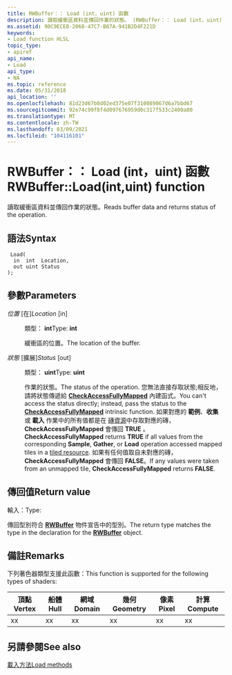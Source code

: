 ```yaml
---
title: RWBuffer：： Load (int，uint) 函數
description: 讀取緩衝區資料並傳回作業的狀態。 |RWBuffer：： Load (int，uint) 函數
ms.assetid: 90C9ECE8-2068-47C7-B87A-941B2D4F221D
keywords:
- Load function HLSL
topic_type:
- apiref
api_name:
- Load
api_type:
- NA
ms.topic: reference
ms.date: 05/31/2018
api_location: ''
ms.openlocfilehash: 81d23d67b0d02ed375e07f310089067d6a7bbd67
ms.sourcegitcommit: 92e74c99f8f4d097676959d0c317f533c2400a80
ms.translationtype: MT
ms.contentlocale: zh-TW
ms.lasthandoff: 03/09/2021
ms.locfileid: "104116101"
---
```

# <a name="rwbufferloadintuint-function"></a><span data-ttu-id="29902-105">RWBuffer：： Load (int，uint) 函數</span><span class="sxs-lookup"><span data-stu-id="29902-105">RWBuffer::Load(int,uint) function</span></span>

<span data-ttu-id="29902-106">讀取緩衝區資料並傳回作業的狀態。</span><span class="sxs-lookup"><span data-stu-id="29902-106">Reads buffer data and returns status of the operation.</span></span>

## <a name="syntax"></a><span data-ttu-id="29902-107">語法</span><span class="sxs-lookup"><span data-stu-id="29902-107">Syntax</span></span>


``` syntax
 Load(
  in  int  Location,
  out uint Status
);
```



## <a name="parameters"></a><span data-ttu-id="29902-108">參數</span><span class="sxs-lookup"><span data-stu-id="29902-108">Parameters</span></span>

<dl> <dt>

<span data-ttu-id="29902-109">*位置* \[在\]</span><span class="sxs-lookup"><span data-stu-id="29902-109">*Location* \[in\]</span></span>
</dt> <dd>

<span data-ttu-id="29902-110">類型： **int**</span><span class="sxs-lookup"><span data-stu-id="29902-110">Type: **int**</span></span>

<span data-ttu-id="29902-111">緩衝區的位置。</span><span class="sxs-lookup"><span data-stu-id="29902-111">The location of the buffer.</span></span>

</dd> <dt>

<span data-ttu-id="29902-112">*狀態* \[擴展\]</span><span class="sxs-lookup"><span data-stu-id="29902-112">*Status* \[out\]</span></span>
</dt> <dd>

<span data-ttu-id="29902-113">類型： **uint**</span><span class="sxs-lookup"><span data-stu-id="29902-113">Type: **uint**</span></span>

<span data-ttu-id="29902-114">作業的狀態。</span><span class="sxs-lookup"><span data-stu-id="29902-114">The status of the operation.</span></span> <span data-ttu-id="29902-115">您無法直接存取狀態;相反地，請將狀態傳遞給 [**CheckAccessFullyMapped**](checkaccessfullymapped.md) 內建函式。</span><span class="sxs-lookup"><span data-stu-id="29902-115">You can't access the status directly; instead, pass the status to the [**CheckAccessFullyMapped**](checkaccessfullymapped.md) intrinsic function.</span></span> <span data-ttu-id="29902-116">如果對應的 **範例**、**收集** 或 **載入** 作業中的所有值都是在 [磚資源](/windows/desktop/direct3d11/direct3d-11-2-features)中存取對應的磚， **CheckAccessFullyMapped** 會傳回 **TRUE** 。</span><span class="sxs-lookup"><span data-stu-id="29902-116">**CheckAccessFullyMapped** returns **TRUE** if all values from the corresponding **Sample**, **Gather**, or **Load** operation accessed mapped tiles in a [tiled resource](/windows/desktop/direct3d11/direct3d-11-2-features).</span></span> <span data-ttu-id="29902-117">如果有任何值取自未對應的磚， **CheckAccessFullyMapped** 會傳回 **FALSE**。</span><span class="sxs-lookup"><span data-stu-id="29902-117">If any values were taken from an unmapped tile, **CheckAccessFullyMapped** returns **FALSE**.</span></span>

</dd> </dl>

## <a name="return-value"></a><span data-ttu-id="29902-118">傳回值</span><span class="sxs-lookup"><span data-stu-id="29902-118">Return value</span></span>

<span data-ttu-id="29902-119">輸入：</span><span class="sxs-lookup"><span data-stu-id="29902-119">Type:</span></span>

<span data-ttu-id="29902-120">傳回型別符合 [**RWBuffer**](sm5-object-rwbuffer.md) 物件宣告中的型別。</span><span class="sxs-lookup"><span data-stu-id="29902-120">The return type matches the type in the declaration for the [**RWBuffer**](sm5-object-rwbuffer.md) object.</span></span>

## <a name="remarks"></a><span data-ttu-id="29902-121">備註</span><span class="sxs-lookup"><span data-stu-id="29902-121">Remarks</span></span>

<span data-ttu-id="29902-122">下列著色器類型支援此函數：</span><span class="sxs-lookup"><span data-stu-id="29902-122">This function is supported for the following types of shaders:</span></span>



| <span data-ttu-id="29902-123">頂點</span><span class="sxs-lookup"><span data-stu-id="29902-123">Vertex</span></span> | <span data-ttu-id="29902-124">船體</span><span class="sxs-lookup"><span data-stu-id="29902-124">Hull</span></span> | <span data-ttu-id="29902-125">網域</span><span class="sxs-lookup"><span data-stu-id="29902-125">Domain</span></span> | <span data-ttu-id="29902-126">幾何</span><span class="sxs-lookup"><span data-stu-id="29902-126">Geometry</span></span> | <span data-ttu-id="29902-127">像素</span><span class="sxs-lookup"><span data-stu-id="29902-127">Pixel</span></span> | <span data-ttu-id="29902-128">計算</span><span class="sxs-lookup"><span data-stu-id="29902-128">Compute</span></span> |
|--------|------|--------|----------|-------|---------|
| <span data-ttu-id="29902-129">x</span><span class="sxs-lookup"><span data-stu-id="29902-129">x</span></span>      | <span data-ttu-id="29902-130">x</span><span class="sxs-lookup"><span data-stu-id="29902-130">x</span></span>    | <span data-ttu-id="29902-131">x</span><span class="sxs-lookup"><span data-stu-id="29902-131">x</span></span>      | <span data-ttu-id="29902-132">x</span><span class="sxs-lookup"><span data-stu-id="29902-132">x</span></span>        | <span data-ttu-id="29902-133">x</span><span class="sxs-lookup"><span data-stu-id="29902-133">x</span></span>     | <span data-ttu-id="29902-134">x</span><span class="sxs-lookup"><span data-stu-id="29902-134">x</span></span>       |



 

## <a name="see-also"></a><span data-ttu-id="29902-135">另請參閱</span><span class="sxs-lookup"><span data-stu-id="29902-135">See also</span></span>

<dl> <dt>

[<span data-ttu-id="29902-136">載入方法</span><span class="sxs-lookup"><span data-stu-id="29902-136">Load methods</span></span>](rwbuffer-load.md)
</dt> </dl>

 

 
